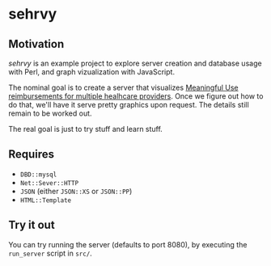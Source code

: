 sehrvy
======

Motivation
----------

_sehrvy_ is an example project to explore server creation and database usage with Perl, and graph vizualization with JavaScript.

The nominal goal is to create a server that visualizes [Meaningful Use reimbursements for multiple healhcare providers][1]. Once we figure out how to do that, we'll have it serve pretty graphics upon request. The details still remain to be worked out.

  [1]: http://explore.data.gov/Science-and-Technology/CMS-Medicare-and-Medicaid-EHR-Incentive-Program-el/8pfj-qf8a "Meaningful Use Data"

The real goal is just to try stuff and learn stuff.

Requires
--------

 * `DBD::mysql`
 * `Net::Sever::HTTP`
 * `JSON` (either `JSON::XS` or `JSON::PP`)
 * `HTML::Template`


Try it out
----------

You can try running the server (defaults to port 8080), by executing the `run_server` script in `src/`.
